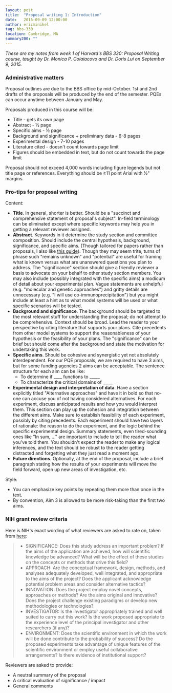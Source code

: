 ```yaml
---
layout: post
title:  "Proposal writing 1: Introduction"
date:   2015-09-09 12:00:00
author: ericminikel
tag: bbs-330
location: Cambridge, MA
summary200: ""
---
```


*These are my notes from week 1 of Harvard's BBS 330: Proposal Writing course, taught by Dr. Monica P. Colaiacovo and Dr. Doris Lui on September 9, 2015.*

### Administrative matters

Proposal outlines are due to the BBS office by mid-October. 1st and 2nd drafts of the proposals will be produced by the end of the semester. PQEs can occur anytime between January and May.

Proposals produced in this course will be:

+ Title - gets its own page
+ Abstract - &half; page
+ Specific aims - &half; page
+ Background and significance + preliminary data - 6-8 pages
+ Experimental design - 7-10 pages
+ Literature cited - doesn't count towards page limit
+ Figures should be embedded in text, but do not count towards the page limit

Proposal should not exceed 4,000 words including figure legends but not title page or references. Everything should be &ge;11 point Arial with &half;" margins.

### Pro-tips for proposal writing

Content:

+ **Title**. In general, shorter is better. Should be a "succinct and comprehensive statement of proposal's subject". In-field terminology can be eliminated except where specific keywords may help you in getting a relevant reviewer assigned.
+ **Abstract**. Keywords in it determine the study section and committee composition. Should include the central hypothesis, background, significance, and specific aims. (Though tailored for papers rather than proposals, I also like [this guide](https://twitter.com/trevorabranch/status/620699527486373888)). Though they may seem trite, turns of phrase such "remains unknown" and "potential" are useful for framing what is known versus what are unanswered questions you plan to address. The "significance" section should give a friendly reviewer a basis to advocate on your behalf to other study section members. You may also include (possibly integrated with the specific aims) a modicum of detail about your experimental plan. Vague statements are unhelpful (e.g. "molecular and genetic approaches") and gritty details are unnecessary (e.g. "I will use co-immunoprecipitation") but you might include at least a hint as to what model systems will be used or what specific scenarios will be tested.
+ **Background and significance**. The background should be targeted to the most relevant stuff for understanding the proposal; do not attempt to be comprehensive. Context should be broad. Lead the reader to your perspective by citing literature that supports your plans. Cite precedents from other model systems to support the reasonableness of your hypothesis or the feasibility of your plans. The "significance" can be brief but should come after the background and state the motivation for undertaking this work. 
+ **Specific aims**. Should be cohesive and synergistic yet not absolutely interdependent. For our PQE proposals, we are required to have 3 aims, but for some funding agencies 2 aims can be acceptable. The sentence structure for each aim can be like:
    + To determine if ____ functions to _____
    + To characterize the critical domains of _____
+ **Experimental design and interpretation of data**. Have a section explicitly titled "Alternative approaches" and have it in bold so that no-one can accuse you of not having considered alternatives. For each experiment, discuss anticipated results and how you would interpret them. This section can play up the cohesion and integration between the different aims. Make sure to establish feasibility of each experiment, possibly by citing precedents. Each experiment should have two layers of rationale: the reason to do the experiment, and the logic behind the specific experimental design. Summary statements, even tired-sounding ones like "In sum, ..." are important to include to tell the reader what you've told them. You shouldn't expect the reader to make any logical inferences, and the text should be robust to the reader getting distracted and forgetting what they just read a moment ago.
+ **Future directions**. Optionally, at the end of the proposal, include a brief paragraph stating how the results of your experiments will move the field forward, open up new areas of investigation, etc.

Style:

+ You can emphasize key points by repeating them more than once in the text.
+ By convention, Aim 3 is allowed to be more risk-taking than the first two aims. 

### NIH grant review criteria

Here is NIH's exact wording of what reviewers are asked to rate on, taken from [here](http://grants.nih.gov/grants/guide/pa-files/PA-03-111.html): 

> + SIGNIFICANCE:  Does this study address an important problem?  If the aims of the  application are achieved, how will scientific knowledge be advanced?  What will  be the effect of these studies on the concepts or methods that drive this field?
> + APPROACH:  Are the conceptual framework, design, methods, and analyses  adequately developed, well integrated, and appropriate to the aims of the project?  Does the applicant acknowledge potential problem areas and consider alternative tactics?
> + INNOVATION:  Does the project employ novel concepts, approaches or methods? Are  the aims original and innovative?  Does the project challenge existing  paradigms or develop new methodologies or technologies?
> + INVESTIGATOR:  Is the investigator appropriately trained and well suited to  carry out this work?  Is the work proposed appropriate to the experience level  of the principal investigator and other researchers (if any)?
> + ENVIRONMENT:  Does the scientific environment in which the work will be done  contribute to the probability of success?  Do the proposed experiments take  advantage of unique features of the scientific environment or employ useful  collaborative arrangements?  Is there evidence of institutional support?  

Reviewers are asked to provide:

+ A neutral summary of the proposal
+ A critical evaluation of significance / impact
+ General comments







